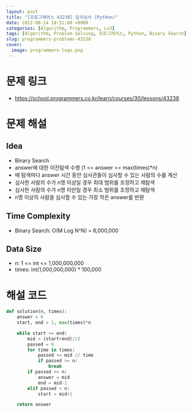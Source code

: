 ```yaml
---
layout: post
title: "[프로그래머스 43238] 입국심사 (Python)"
date: 2022-08-14 18:51:00 +0900
categories: [Algorithm, Programmers, Lv3]
tags: [Algorithm, Problem Solving, 프로그래머스, Python, Binary Search]
slug: programmers-problems-43238
cover:
  image: programmers-logo.png
---
```


# 문제 링크
- https://school.programmers.co.kr/learn/courses/30/lessons/43238

# 문제 해설

## Idea
- Binary Search
- answer에 대한 이진탐색 수행 (1 <= answer <= max(times)*n)
- 매 탐색마다 answer 시간 동안 심사관들이 심사할 수 있는 사람의 수를 계산
- 심사한 사람의 수가 n명 이상일 경우 최대 범위를 조정하고 재탐색
- 심사한 사람의 수가 n명 미만일 경우 최소 범위를 조정하고 재탐색
- n명 이상의 사람을 심사할 수 있는 가장 작은 answer를 반환

## Time Complexity
- Binary Search: O(M Log N^N) = 6,000,000

## Data Size
- n: 1 <= int <= 1,000,000,000
- times: int(1,000,000,000) * 100,000

# 해설 코드

```python
def solution(n, times):
    answer = 0
    start, end = 1, max(times)*n

    while start <= end:
        mid = (start+end)//2
        passed = 0
        for time in times:
            passed += mid // time
            if passed >= n:
                break
        if passed >= n:
            answer = mid
            end = mid-1
        elif passed < n:
            start = mid+1

    return answer
```